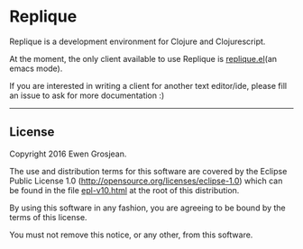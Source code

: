 # Replique

Replique is a development environment for Clojure and Clojurescript.

At the moment, the only client available to use Replique is [replique.el](https://github.com/EwenG/replique.el)(an emacs mode).

If you are interested in writing a client for another text editor/ide, please fill an issue to ask for more documentation :)

---

## License

Copyright 2016 Ewen Grosjean.

The use and distribution terms for this software are covered by the
Eclipse Public License 1.0 (http://opensource.org/licenses/eclipse-1.0)
which can be found in the file [epl-v10.html](epl-v10.html) at the root of this distribution.

By using this software in any fashion, you are agreeing to be bound by
the terms of this license.

You must not remove this notice, or any other, from this software.

